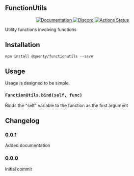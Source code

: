 ## FunctionUtils
<div align="center">
  <a href="http://quenty.github.io/api/">
    <img src="https://img.shields.io/badge/docs-website-green.svg" alt="Documentation" />
  </a>
  <a href="https://discord.gg/mhtGUS8">
    <img src="https://img.shields.io/badge/discord-nevermore-blue.svg" alt="Discord" />
  </a>
  <a href="https://github.com/Quenty/NevermoreEngine/actions">
    <img src="https://github.com/Quenty/NevermoreEngine/workflows/luacheck/badge.svg" alt="Actions Status" />
  </a>
</div>

Utility functions involving functions

## Installation
```
npm install @quenty/functionutils --save
```

## Usage
Usage is designed to be simple.

### `FunctionUtils.bind(self, func)`
Binds the "self" variable to the function as the first argument


## Changelog

### 0.0.1
Added documentation

### 0.0.0
Initial commit